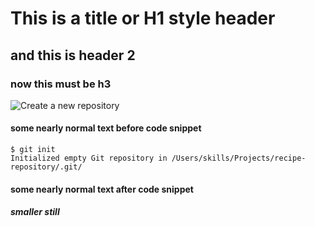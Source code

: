 # This is a title or H1 style header
## and this is header 2
### now this must be h3
![Create a new repository](https://user-images.githubusercontent.com/1221423/169618722-406dc508-add4-4074-83f0-c7a7ad87f6f3.png)

#### some nearly normal text before code snippet
```
$ git init
Initialized empty Git repository in /Users/skills/Projects/recipe-repository/.git/
```
#### some nearly normal text after code snippet
##### smaller still
